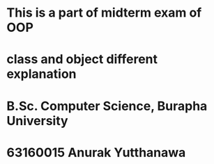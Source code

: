 # This is a part of midterm exam of OOP

# class and object different explanation

# B.Sc. Computer Science, Burapha University
# 63160015 Anurak Yutthanawa

